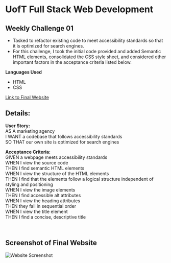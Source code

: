 # UofT Full Stack Web Development

## Weekly Challenge 01
 - Tasked to refactor existing code to meet accessibility standards so that it is optimized for search engines.
 - For this challenge, I took the initial code provided and added Semantic HTML elements, consolidated the CSS style sheet, and considered other important factors in the acceptance criteria listed below.

**Languages Used**
- HTML
- CSS

[Link to Final Website](https://taimurhasan.github.io/HTML-Code-Refactor-Challenge/)

## Details:
**User Story:** <br />
AS A marketing agency <br />
I WANT a codebase that follows accessibility standards <br />
SO THAT our own site is optimized for search engines <br />

**Acceptance Criteria:** <br />
GIVEN a webpage meets accessibility standards <br />
WHEN I view the source code <br />
THEN I find semantic HTML elements <br />
WHEN I view the structure of the HTML elements <br />
THEN I find that the elements follow a logical structure independent of styling and positioning <br />
WHEN I view the image elements <br />
THEN I find accessible alt attributes <br />
WHEN I view the heading attributes <br />
THEN they fall in sequential order <br />
WHEN I view the title element <br />
THEN I find a concise, descriptive title <br />

<br />

## Screenshot of Final Website
![Website Screenshot](./assets/images/screencapture-file-C-Users-Taimur-Hasan-projects-urban-octo-telegram-index-html-2022-02-19-17_50_07.png)

